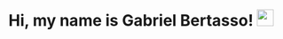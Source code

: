 <h1 align="center">Hi, my name is Gabriel Bertasso! <img src="https://raw.githubusercontent.com/kaueMarques/kaueMarques/master/hi.gif" width="30px"></h1>
